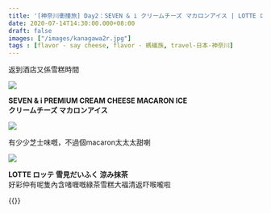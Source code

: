 ```yaml
---
title: '[神奈川衝撞旅] Day2：SEVEN & i クリームチーズ マカロンアイス | LOTTE ロッテ 雪見だいふく 涼み抹茶'
date: 2020-07-14T14:30:00.000+08:00
draft: false
images: ["/images/kanagawa2r.jpg"]
tags : [flavor - say cheese, flavor - 螞蟻族, travel-日本-神奈川]
---
```


返到酒店又係雪糕時間  

![](/images/kanagawa2r.jpg)

**SEVEN & i PREMIUM CREAM CHEESE MACARON ICE**  
**クリームチーズ マカロンアイス**  

![](/images/kanagawa2r1.jpg)

有少少芝士味嘅，不過個macaron太太太甜喇  

![](/images/kanagawa2r2.jpg)

**LOTTE ロッテ 雪見だいふく 涼み抹茶**  
好彩仲有呢隻內含啫喱嘅綠茶雪糕大福清返吓喉嚨啦   


{{<kanagawa>}}
